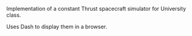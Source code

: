 Implementation of a constant Thrust spacecraft simulator for University class.

Uses Dash to display them in a browser.
